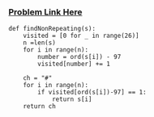 ### [Problem Link Here](https://www.codingninjas.com/codestudio/guided-paths/data-structures-algorithms/content/118626/offering/1382157?leftPanelTab=0)

```
def findNonRepeating(s):
    visited = [0 for _ in range(26)]
    n =len(s)
    for i in range(n):
        number = ord(s[i]) - 97
        visited[number] += 1

    ch = "#"
    for i in range(n):
        if visited[ord(s[i])-97] == 1:
            return s[i]
    return ch
```
